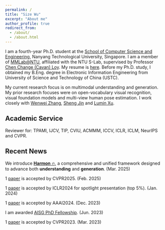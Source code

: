 ```yaml
---
permalink: /
title: "Size Wu"
excerpt: "About me"
author_profile: true
redirect_from: 
  - /about/
  - /about.html
---
```

I am a fourth-year Ph.D. student at the [School of Computer Science and Engineering](http://scse.ntu.edu.sg/Pages/Home.aspx), Nanyang Technological University, Singapore. I am a member of [MMLab@NTU](https://www.mmlab-ntu.com/), affiliated with the NTU S-Lab, supervised by Professor [Chen Change (Cavan) Loy](http://personal.ie.cuhk.edu.hk/~ccloy/). My resume is [here](/files/wusize_cv_2025v1.pdf). Before my Ph.D. study, I obtained my B.Eng. degree in Electronic Information Engineering from University of Science and Technology of China (USTC).

My current research focus is on multimodal understanding and generation. My prior research focuses were on open-vocabulary visual recognition, visual foundation models and multi-view human pose estimation. I work closely with [Wenwei Zhang](http://zhangwenwei.cn/), [Sheng Jin](https://jin-s13.github.io/) and [Lumin Xu](https://github.com/luminxu).


Academic Service
------------------------
Reviewer for: TPAMI, IJCV, TIP, CVIU, ACMMM, ICCV, ICLR, ICLM, NeurIPS and CVPR.

Recent News
------------------------

We introduce [**Harmon** 🔥](https://wusize.github.io/projects/Harmon), a comprehensive and unified framework designed to advance both **understanding** and **generation**.
 (Mar. 2025)

1 [paper](https://arxiv.org/abs/2406.05821) is accepted by CVPR2025. (Feb. 2025)

1 [paper](https://arxiv.org/abs/2310.01403) is accepted by ICLR2024 for spotlight presentation (top 5%). (Jan. 2024)

1 [paper](https://arxiv.org/pdf/2312.11376.pdf) is accepted by AAAI2024. (Dec. 2023)

I am awarded [AISG PhD Fellowship](https://aisingapore.org/research/phd-fellowship-programme/). (Jun. 2023)

1 [paper](https://arxiv.org/pdf/2302.13996.pdf) is accepted by CVPR2023. (Mar. 2023)
